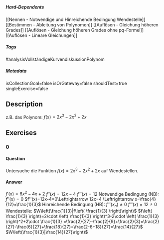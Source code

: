 ##### Hard-Dependents
[[Nennen - Notwendige und Hinreichende Bedingung Wendestelle]]
[[Bestimmen - Ableitung von Polynomen]]
[[Auflösen - Gleichung höheren Grades]]
[[Auflösen - Gleichung höheren Grades ohne pq-Formel]]
[[Auflösen - Lineare Gleichungen]]
##### Tags
#analysisVollständigeKurvendiskussionPolynom
##### Metadata
isCollectionGoal=false
isOrGateway=false
shouldTest=true
singleExercise=false
## Description
z.B. das Polynom:  $f(x)=2x^3-2x^2+2x$ 
## Exercises
### 0
#### Question
Untersuche die Funktion $f(x)=2x^3-2x^2+2x$ auf Wendestellen.
#### Answer
$f'(x)=6x^2-4x+2$
    $f''(x)=12x-4$
    $f'''(x)=12$
    Notwendige Bedingung (NB): $f''(x)=0$
    $f''(x)=12x-4=0\Leftrightarrow 12x=4 \Leftrightarrow x=\frac{4}{12}=\frac{1}{3}$
    Hinreichende Bedingung (HB): $f'''(x_n)\neq 0$
    $f'''(x)=12\neq 0$
    Wendestelle:
    $W\left(\frac{1}{3}|f\left( \frac{1}{3} \right)\right)$
    $f\left( \frac{1}{3} \right)=2\cdot \left( \frac{1}{3} \right)^3-2\cdot \left( \frac{1}{3} \right)^2+2\cdot \frac{1}{3} =\frac{2}{27}-\frac{2}{9}+\frac{2}{3}=\frac{2}{27}-\frac{6}{27}+\frac{18}{27}=\frac{2-6+18}{27}=\frac{14}{27}$
    $W\left(\frac{1}{3}|\frac{14}{27}\right)$
